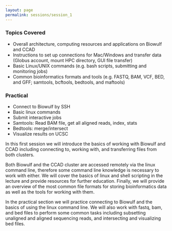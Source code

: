 ```yaml
---
layout: page
permalink: sessions/session_1
---
```


### Topics Covered
- Overall architecture, computing resources and applications on Biowulf and CCAD
- Instructions to set up connections for Mac/Windows and
transfer data (Globus account, mount HPC directory, GUI file transfer)
- Basic Linux/UNIX commands (e.g. bash scripts, submitting and monitoring jobs)
- Common bioinformatics formats and tools (e.g. FASTQ, BAM, VCF, BED, and GFF; samtools, bcftools, bedtools, and maftools)

### Practical
- Connect to Biowulf by SSH
- Basic linux commands
- Submit interactive jobs
- Samtools: Read BAM file, get all aligned reads, index, stats
- Bedtools: merge/intersect
- Visualize results on UCSC

In this first session we will introduce the basics of working with Biowulf and CCAD including connecting to, working with, and transferring files from both clusters.

Both Biowulf and the CCAD cluster are accessed remotely via the linux command line, therefore some command line knowledge is necessary to work with either. We will cover the basics of linux and shell scripting in the lecture and provide resources for further education. Finally, we will provide an overview of the most common file formats for storing bioinformatics data as well as the tools for working with them.

In the practical section we will practice connecting to Biowulf and the basics of using the linux command line. We will also work with fastq, bam, and bed files to perform some common tasks including subsetting unaligned and aligned sequencing reads, and intersecting and visualizing bed files.
<br><br>
<!--*-- Presenters: Wei Zhao and Alyssa Klein, adapted for Github pages by John McElderry*-->
